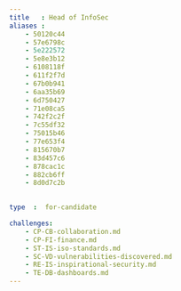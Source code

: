```yaml
---
title   : Head of InfoSec
aliases : 
    - 50120c44
    - 57e6798c
    - 5e222572
    - 5e8e3b12
    - 6108118f
    - 611f2f7d
    - 67b0b941
    - 6aa35b69
    - 6d750427
    - 71e08ca5
    - 742f2c2f
    - 7c55df32
    - 75015b46
    - 77e653f4
    - 815670b7
    - 83d457c6
    - 878cac1c
    - 882cb6ff
    - 8d0d7c2b

    
type  :  for-candidate

challenges:
    - CP-CB-collaboration.md
    - CP-FI-finance.md
    - ST-IS-iso-standards.md
    - SC-VD-vulnerabilities-discovered.md
    - RE-IS-inspirational-security.md
    - TE-DB-dashboards.md
---
```

